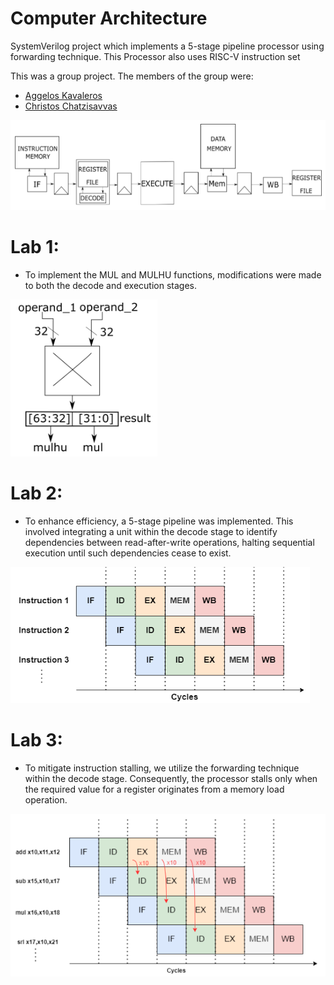 # Computer Architecture
SystemVerilog project which implements a 5-stage pipeline processor using forwarding technique. This Processor also uses RISC-V instruction set

This was a group project. The members of the group were:
- [Aggelos Kavaleros](https://github.com/AggelosKv)
- [Christos Chatzisavvas](https://github.com/christoschatz)


![Banner](https://github.com/christoschatz/School-Projects/blob/main/Computer%20Architecture/screenshots/processor.png)

# Lab 1:

- To implement the MUL and MULHU functions, modifications were made to both the decode and execution stages.
  
![Banner](https://github.com/christoschatz/School-Projects/blob/main/Computer%20Architecture/screenshots/mul_mulhu.png)


# Lab 2:

- To enhance efficiency, a 5-stage pipeline was implemented. This involved integrating a unit within the decode stage to identify dependencies between read-after-write operations, halting sequential execution until such dependencies cease to exist.

![Banner](https://github.com/christoschatz/School-Projects/blob/main/Computer%20Architecture/screenshots/pipeline.png)

# Lab 3:

- To mitigate instruction stalling, we utilize the forwarding technique within the decode stage. Consequently, the processor stalls only when the required value for a register originates from a memory load operation.

![Banner](https://github.com/christoschatz/School-Projects/blob/main/Computer%20Architecture/screenshots/forwarding.png)
